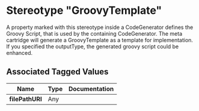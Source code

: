 
[comment]: <> (THIS FILE IS GENERATED AS LONG AS THIS LINE EXISTS)

# Stereotype "GroovyTemplate"


A property marked with this stereotype inside a CodeGenerator defines the Groovy Script, that is used by the containing CodeGenerator. 
The meta cartridge will generate a GroovyTemplate as a template for implementation. If you specified the outputType, the generated groovy script could be enhanced. 


## Associated Tagged Values
| Name | Type | Documentation |
|------|-------|----------------------------------------|
|__filePathURI__| Any |  |

